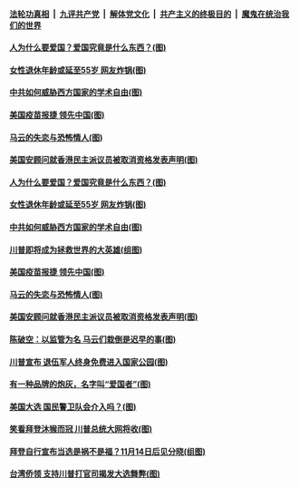 

####  [法轮功真相](../../../../basic/blob/master/README.md?t=11131102) &nbsp;|&nbsp; [九评共产党](../../../../9ping.md/blob/master/README.md?t=11131102) &nbsp;|&nbsp; [解体党文化](../../../../jtdwh.md/blob/master/README.md?t=11131102)  &nbsp;|&nbsp; [共产主义的终极目的](../../../../gczydzjmd.md/blob/master/README.md?t=11131102) &nbsp;|&nbsp; [魔鬼在统治我们的世界](../../../../mgztzwmdsj.md/blob/master/README.md?t=11131102) 

#### [人为什么要爱国？爱国究竟是什么东西？(图)](../pages/p4/952379.md?t=11131102) 

#### [女性退休年龄或延至55岁 网友炸锅(图)](../pages/p4/952370.md?t=11131102) 

#### [中共如何威胁西方国家的学术自由(图)](../pages/p4/952363.md?t=11131102) 

#### [美国疫苗报捷 领先中国(图)](../pages/p4/952348.md?t=11131102) 

#### [马云的失恋与恐怖情人(图)](../pages/p4/952347.md?t=11131102) 

#### [美国安顾问就香港民主派议员被取消资格发表声明(图)](../pages/p4/952276.md?t=11131102) 

#### [人为什么要爱国？爱国究竟是什么东西？(图)](../pages/p4/952379.md?t=11131102) 

#### [女性退休年龄或延至55岁 网友炸锅(图)](../pages/p4/952370.md?t=11131102) 

#### [中共如何威胁西方国家的学术自由(图)](../pages/p4/952363.md?t=11131102) 

#### [川普即将成为拯救世界的大英雄(组图)](../pages/p4/952354.md?t=11131102) 

#### [美国疫苗报捷 领先中国(图)](../pages/p4/952348.md?t=11131102) 

#### [马云的失恋与恐怖情人(图)](../pages/p4/952347.md?t=11131102) 




#### [美国安顾问就香港民主派议员被取消资格发表声明(图)](../pages/p4/952276.md?t=11131102) 

#### [陈破空：以监管为名 马云们栽倒是迟早的事(图)](../pages/p4/952269.md?t=11131102) 

#### [川普宣布 退伍军人终身免费进入国家公园(图)](../pages/p4/952271.md?t=11131102) 

#### [有一种品牌的炮灰，名字叫“爱国者”(图)](../pages/p4/952258.md?t=11131102) 

#### [美国大选 国民警卫队会介入吗？(图)](../pages/p4/952254.md?t=11131102) 



#### [笑看拜登沐猴而冠 川普总统大网将收(图)](../pages/p4/952147.md?t=11131102) 

#### [拜登自行宣布当选是祸不是福？11月14日后见分晓(组图)](../pages/p4/952120.md?t=11131102) 


#### [台湾侨领 支持川普打官司揭发大选舞弊(图)](../pages/p4/952156.md?t=11131102) 

